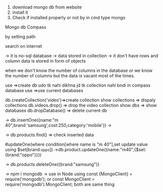 <!-- steps in mongo db -->
1. download mongo db from website
2. install it
3. Check if installed properly or not by in cmd        type mongo


<!-- GUI TOOLS -->
Mongo db Compass

<!-- set Env of Mongo DB-->
by setting path

<!-- diff b/w sql and no sql -->
search on internet

<!-- mongo db ? -->
-> it is no-sql database
-> data stored in collection
-> it don't have rows and column data is stored in form of objects

<!-- where mongo db is useful -->
when we don't know the number of columns in the database or we know the number of columns but the data is vacant most of the times.


<!--  use commands in mongo db-->
use <new database>=>create db udo tk nahi dikhna jd tk collection nahi bndi in compass database
use <current database>=>use current databases

db.createCollection('video')=>create collection
show collections => dispaly collections
db.videos.drop() => drop the video collection
show dbs => show databases
db.dropDatabase() => delete current db


<!-- CURD in mongoDB  -->


<!--  -->
<!--************* INSERT *************-->
-> db.insertOne({name:"m 40",brand:'samsung',cost:250,category:'mobile'})
-> 
 <!--************* Read *************-->
-> db.products.find() => check inserted data
<!--************* UPDATE *************-->
#updateOne(where condition[where name is "m 40"],set update value using $set[brand:`oppo`])
->db.product.updateOne({name:"m40",{$set:{brand:"oppo"}}}) 

<!--************* delete *************-->
-> db.products.deleteOne({brand:"samsung"})
<!--  -->



<!-- CONNECT NODE WITH MONGO -->
-> npm i mongodb 
-> use in Node using
const {MongoClient} = require('mongodb');
or
const MongoClient = require('mongodb').MongoClient;
both are same thing

<!--  -->

